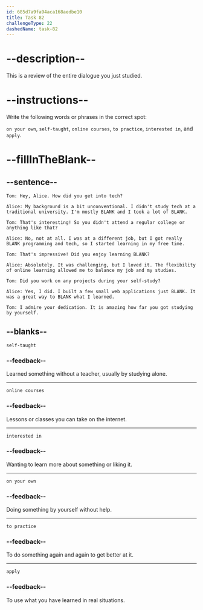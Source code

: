 ```yaml
---
id: 685d7a9fa94aca168aedbe10
title: Task 82
challengeType: 22
dashedName: task-82
---
```


<!-- REVIEW -->

# --description--

This is a review of the entire dialogue you just studied.

# --instructions--

Write the following words or phrases in the correct spot:

`on your own`, `self-taught`, `online courses`, `to practice`, `interested in`, and `apply`.

# --fillInTheBlank--

## --sentence--

`Tom: Hey, Alice. How did you get into tech?`

`Alice: My background is a bit unconventional. I didn't study tech at a traditional university. I'm mostly BLANK and I took a lot of BLANK.`

`Tom: That's interesting! So you didn't attend a regular college or anything like that?`

`Alice: No, not at all. I was at a different job, but I got really BLANK programming and tech, so I started learning in my free time.`

`Tom: That's impressive! Did you enjoy learning BLANK?`

`Alice: Absolutely. It was challenging, but I loved it. The flexibility of online learning allowed me to balance my job and my studies.`

`Tom: Did you work on any projects during your self-study?`

`Alice: Yes, I did. I built a few small web applications just BLANK. It was a great way to BLANK what I learned.`

`Tom: I admire your dedication. It is amazing how far you got studying by yourself.`

## --blanks--

`self-taught`

### --feedback--

Learned something without a teacher, usually by studying alone.

---

`online courses`

### --feedback--

Lessons or classes you can take on the internet.

---

`interested in`

### --feedback--

Wanting to learn more about something or liking it.

---

`on your own`

### --feedback--

Doing something by yourself without help.

---

`to practice`

### --feedback--

To do something again and again to get better at it.

---

`apply`

### --feedback--

To use what you have learned in real situations.
